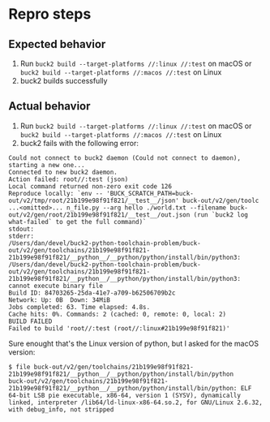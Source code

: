 # Repro steps

## Expected behavior

1. Run `buck2 build --target-platforms //:linux //:test` on macOS or `buck2 build --target-platforms //:macos //:test` on Linux
2. buck2 builds successfully

## Actual behavior

1. Run `buck2 build --target-platforms //:linux //:test` on macOS or `buck2 build --target-platforms //:macos //:test` on Linux
2. buck2 fails with the following error:

```
Could not connect to buck2 daemon (Could not connect to daemon), starting a new one...
Connected to new buck2 daemon.
Action failed: root//:test (json)
Local command returned non-zero exit code 126
Reproduce locally: `env -- 'BUCK_SCRATCH_PATH=buck-out/v2/tmp/root/21b199e98f91f821/__test__/json' buck-out/v2/gen/toolc ...<omitted>... n_file.py --arg hello ./world.txt --filename buck-out/v2/gen/root/21b199e98f91f821/__test__/out.json (run `buck2 log what-failed` to get the full command)`
stdout:
stderr:
/Users/dan/devel/buck2-python-toolchain-problem/buck-out/v2/gen/toolchains/21b199e98f91f821-21b199e98f91f821/__python__/__python/python/install/bin/python3: /Users/dan/devel/buck2-python-toolchain-problem/buck-out/v2/gen/toolchains/21b199e98f91f821-21b199e98f91f821/__python__/__python/python/install/bin/python3: cannot execute binary file
Build ID: 84703265-25da-41e7-a709-b62506709b2c
Network: Up: 0B  Down: 34MiB
Jobs completed: 63. Time elapsed: 4.8s.
Cache hits: 0%. Commands: 2 (cached: 0, remote: 0, local: 2)
BUILD FAILED
Failed to build 'root//:test (root//:linux#21b199e98f91f821)'
```

Sure enought that's the Linux version of python, but I asked for the macOS version:

```
$ file buck-out/v2/gen/toolchains/21b199e98f91f821-21b199e98f91f821/__python__/__python/python/install/bin/python
buck-out/v2/gen/toolchains/21b199e98f91f821-21b199e98f91f821/__python__/__python/python/install/bin/python: ELF 64-bit LSB pie executable, x86-64, version 1 (SYSV), dynamically linked, interpreter /lib64/ld-linux-x86-64.so.2, for GNU/Linux 2.6.32, with debug_info, not stripped
```

